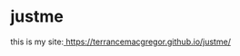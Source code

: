 # justme
this is my site:[
](https://terrancemacgregor.github.io/justme/)https://terrancemacgregor.github.io/justme/

